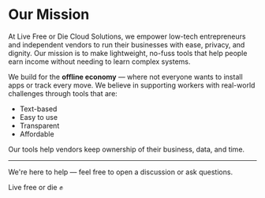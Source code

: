 # Our Mission

At Live Free or Die Cloud Solutions, we empower low-tech entrepreneurs and independent vendors to run their businesses with ease, privacy, and dignity. Our mission is to make lightweight, no-fuss tools that help people earn income without needing to learn complex systems.

We build for the **offline economy** — where not everyone wants to install apps or track every move. We believe in supporting workers with real-world challenges through tools that are:

- Text-based
- Easy to use
- Transparent
- Affordable

Our tools help vendors keep ownership of their business, data, and time.

---

We're here to help — feel free to open a discussion or ask questions.

Live free or die ✊
